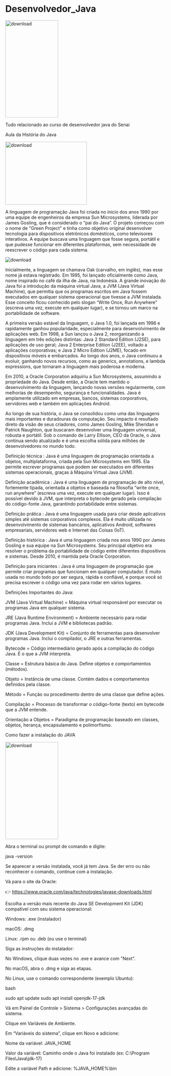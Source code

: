 # Desenvolvedor_Java

<img width="166" height="304" alt="download" src="https://github.com/user-attachments/assets/69c85d76-1314-488d-b8fe-37c2af025f46" />

Tudo relacionado ao curso de desenvolvedor java do Senai

Aula da História do Java 

<img width="256" height="197" alt="download" src="https://github.com/user-attachments/assets/f05dc29b-22e8-4efd-875b-2c8c027a8903" />

A linguagem de programação Java foi criada no início dos anos 1990 por uma equipe de engenheiros da empresa Sun Microsystems, liderada por James Gosling, que é considerado o “pai do Java”. O projeto começou com o nome de "Green Project" e tinha como objetivo original desenvolver tecnologia para dispositivos eletrônicos domésticos, como televisores interativos. A equipe buscava uma linguagem que fosse segura, portátil e que pudesse funcionar em diferentes plataformas, sem necessidade de reescrever o código para cada sistema.

![download](https://github.com/user-attachments/assets/313fba8c-0285-4ddd-b073-21e6492c4bf3)

Inicialmente, a linguagem se chamava Oak (carvalho, em inglês), mas esse nome já estava registrado. Em 1995, foi lançado oficialmente como Java, nome inspirado no café da ilha de Java, na Indonésia. A grande inovação do Java foi a introdução da máquina virtual Java, a JVM (Java Virtual Machine), que permitia que os programas escritos em Java fossem executados em qualquer sistema operacional que tivesse a JVM instalada. Esse conceito ficou conhecido pelo slogan “Write Once, Run Anywhere” (escreva uma vez, execute em qualquer lugar), e se tornou um marco na portabilidade de software.

A primeira versão estável da linguagem, o Java 1.0, foi lançada em 1996 e rapidamente ganhou popularidade, especialmente para desenvolvimento de aplicações web. Em 1998, a Sun lançou o Java 2, reorganizando a linguagem em três edições distintas: Java 2 Standard Edition (J2SE), para aplicações de uso geral; Java 2 Enterprise Edition (J2EE), voltado a aplicações corporativas; e Java 2 Micro Edition (J2ME), focado em dispositivos móveis e embarcados. Ao longo dos anos, o Java continuou a evoluir, ganhando novos recursos, como as generics, annotations, e lambda expressions, que tornaram a linguagem mais poderosa e moderna.

Em 2010, a Oracle Corporation adquiriu a Sun Microsystems, assumindo a propriedade do Java. Desde então, a Oracle tem mantido o desenvolvimento da linguagem, lançando novas versões regularmente, com melhorias de desempenho, segurança e funcionalidades. Java é amplamente utilizado em empresas, bancos, sistemas corporativos, servidores web e também em aplicações Android.

Ao longo de sua história, o Java se consolidou como uma das linguagens mais importantes e duradouras da computação. Seu impacto é resultado direto da visão de seus criadores, como James Gosling, Mike Sheridan e Patrick Naughton, que buscaram desenvolver uma linguagem universal, robusta e portátil. Sob o comando de Larry Ellison, CEO da Oracle, o Java continua sendo atualizado e é uma escolha sólida para milhões de desenvolvedores no mundo todo.

Definição técnica :
Java é uma linguagem de programação orientada a objetos, multiplataforma, criada pela Sun Microsystems em 1995. Ela permite escrever programas que podem ser executados em diferentes sistemas operacionais, graças à Máquina Virtual Java (JVM).

Definição acadêmica :
Java é uma linguagem de programação de alto nível, fortemente tipada, orientada a objetos e baseada na filosofia “write once, run anywhere” (escreva uma vez, execute em qualquer lugar). Isso é possível devido à JVM, que interpreta o bytecode gerado pela compilação do código-fonte Java, garantindo portabilidade entre sistemas.

Definição prática :
Java é uma linguagem usada para criar desde aplicativos simples até sistemas corporativos complexos. Ela é muito utilizada no desenvolvimento de sistemas bancários, aplicativos Android, softwares empresariais, servidores web e Internet das Coisas (IoT).

Definição histórica :
Java é uma linguagem criada nos anos 1990 por James Gosling e sua equipe na Sun Microsystems. Seu principal objetivo era resolver o problema da portabilidade de código entre diferentes dispositivos e sistemas. Desde 2010, é mantida pela Oracle Corporation.

Definição para iniciantes :
Java é uma linguagem de programação que permite criar programas que funcionam em qualquer computador. É muito usada no mundo todo por ser segura, rápida e confiável, e porque você só precisa escrever o código uma vez para rodar em vários lugares.

Definições Importantes do Java:

JVM (Java Virtual Machine) = Máquina virtual responsável por executar os programas Java em qualquer sistema.

JRE (Java Runtime Environment) = Ambiente necessário para rodar programas Java. Inclui a JVM e bibliotecas padrão.

JDK (Java Development Kit) = Conjunto de ferramentas para desenvolver programas Java. Inclui o compilador, o JRE e outras ferramentas.

Bytecode = Código intermediário gerado após a compilação do código Java. É o que a JVM interpreta.

Classe = Estrutura básica do Java. Define objetos e comportamentos (métodos).

Objeto = Instância de uma classe. Contém dados e comportamentos definidos pela classe.

Método = Função ou procedimento dentro de uma classe que define ações.

Compilação = Processo de transformar o código-fonte (texto) em bytecode que a JVM entende.

Orientação a Objetos = Paradigma de programação baseado em classes, objetos, herança, encapsulamento e polimorfismo.

Como fazer a instalação do JAVA 

<img width="166" height="304" alt="download" src="https://github.com/user-attachments/assets/58f28f33-501d-48fe-a384-f04e93fa2e5f" />

Abra o terminal ou prompt de comando e digite:

java -version

Se aparecer a versão instalada, você já tem Java. Se der erro ou não reconhecer o comando, continue com a instalação.

Vá para o site da Oracle:

👉 https://www.oracle.com/java/technologies/javase-downloads.html

Escolha a versão mais recente do Java SE Development Kit (JDK) compatível com seu sistema operacional:

Windows: .exe (instalador)

macOS: .dmg

Linux: .rpm ou .deb (ou use o terminal)

Siga as instruções do instalador:

No Windows, clique duas vezes no .exe e avance com "Next".

No macOS, abra o .dmg e siga as etapas.

No Linux, use o comando correspondente (exemplo Ubuntu):

bash

sudo apt update
sudo apt install openjdk-17-jdk

Vá em Painel de Controle > Sistema > Configurações avançadas do sistema.

Clique em Variáveis de Ambiente.

Em “Variáveis do sistema”, clique em Novo e adicione:

Nome da variável: JAVA_HOME

Valor da variável: Caminho onde o Java foi instalado (ex: C:\Program Files\Java\jdk-17)

Edite a variável Path e adicione:
%JAVA_HOME%\bin


